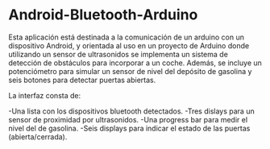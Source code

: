 # Android-Bluetooth-Arduino

Esta aplicación está destinada a la comunicación de un arduino 
con un dispositivo Android, y orientada al uso en un proyecto de Arduino
donde utilizando un sensor de ultrasonidos se implementa un sistema de
detección de obstáculos para incorporar a un coche. Además, se incluye 
un potenciómetro para simular un sensor de nivel del depósito de gasolina
y seis botones para detectar puertas abiertas.

La interfaz consta de:

-Una lista con los dispositivos bluetooth detectados.
-Tres dislays para un sensor de proximidad por ultrasonidos.
-Una progress bar para medir el nivel del de gasolina.
-Seis displays para indicar el estado de las puertas (abierta/cerrada).
